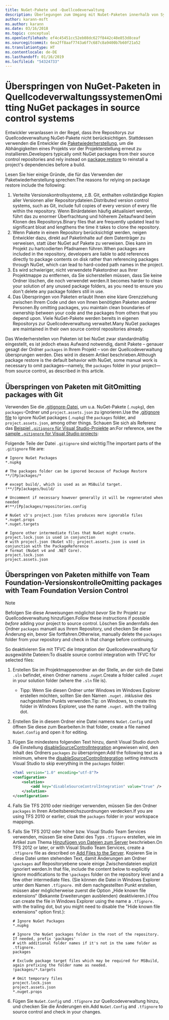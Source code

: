 ```yaml
---
title: NuGet-Pakete und -Quellcodeverwaltung
description: Überlegungen zum Umgang mit NuGet-Paketen innerhalb von Systemen zur Versionskontrolle bzw. Quellcodeverwaltung sowie zum Überspringen von Paketen mithilfe von Git und TFVC.
author: karann-msft
ms.author: karann
ms.date: 03/16/2018
ms.topic: conceptual
ms.openlocfilehash: ef4c45451cc52eb08dc627f8442c48e853d8ceaf
ms.sourcegitcommit: 6ea2ff8aaf7743a6f7c687c8a9400b7b60f21a52
ms.translationtype: HT
ms.contentlocale: de-DE
ms.lasthandoff: 01/16/2019
ms.locfileid: "54324733"
---
```

# <a name="omitting-nuget-packages-in-source-control-systems"></a><span data-ttu-id="98d5f-103">Überspringen von NuGet-Paketen in Quellcodeverwaltungssystemen</span><span class="sxs-lookup"><span data-stu-id="98d5f-103">Omitting NuGet packages in source control systems</span></span>

<span data-ttu-id="98d5f-104">Entwickler veranlassen in der Regel, dass ihre Repositorys zur Quellcodeverwaltung NuGet-Pakete nicht berücksichtigen. Stattdessen verwenden die Entwickler die [Paketwiederherstellung](package-restore.md), um die Abhängigkeiten eines Projekts vor der Projekterstellung erneut zu installieren.</span><span class="sxs-lookup"><span data-stu-id="98d5f-104">Developers typically omit NuGet packages from their source control repositories and rely instead on [package restore](package-restore.md) to reinstall a project's dependencies before a build.</span></span>

<span data-ttu-id="98d5f-105">Lesen Sie hier einige Gründe, die für das Verwenden der Paketwiederherstellung sprechen:</span><span class="sxs-lookup"><span data-stu-id="98d5f-105">The reasons for relying on package restore include the following:</span></span>

1. <span data-ttu-id="98d5f-106">Verteilte Versionskontrollsysteme, z.B. Git, enthalten vollständige Kopien aller Versionen aller Repositorydateien.</span><span class="sxs-lookup"><span data-stu-id="98d5f-106">Distributed version control systems, such as Git, include full copies of every version of every file within the repository.</span></span> <span data-ttu-id="98d5f-107">Wenn Binärdateien häufig aktualisiert werden, führt das zu enormer Überfrachtung und höherem Zeitaufwand beim Klonen des Repositorys.</span><span class="sxs-lookup"><span data-stu-id="98d5f-107">Binary files that are frequently updated lead to significant bloat and lengthens the time it takes to clone the repository.</span></span>
1. <span data-ttu-id="98d5f-108">Wenn Pakete in einem Repository berücksichtigt werden, neigen Entwickler dazu, direkt auf Paketinhalte auf dem Datenträger zu verweisen, statt über NuGet auf Pakete zu verweisen. Dies kann im Projekt zu hartcodierten Pfadnamen führen.</span><span class="sxs-lookup"><span data-stu-id="98d5f-108">When packages are included in the repository, developers are liable to add references directly to package contents on disk rather than referencing packages through NuGet, which can lead to hard-coded path names in the project.</span></span>
1. <span data-ttu-id="98d5f-109">Es wird schwieriger, nicht verwendete Paketordner aus Ihrer Projektmappe zu entfernen, da Sie sicherstellen müssen, dass Sie keine Ordner löschen, die noch verwendet werden.</span><span class="sxs-lookup"><span data-stu-id="98d5f-109">It becomes harder to clean your solution of any unused package folders, as you need to ensure you don't delete any package folders still in use.</span></span>
1. <span data-ttu-id="98d5f-110">Das Überspringen von Paketen erlaubt Ihnen eine klare Grenzziehung zwischen Ihrem Code und den von Ihnen benötigten Paketen anderer Personen.</span><span class="sxs-lookup"><span data-stu-id="98d5f-110">By omitting packages, you maintain clean boundaries of ownership between your code and the packages from others that you depend upon.</span></span> <span data-ttu-id="98d5f-111">Viele NuGet-Pakete werden bereits in eigenen Repositorys zur Quellcodeverwaltung verwaltet.</span><span class="sxs-lookup"><span data-stu-id="98d5f-111">Many NuGet packages are maintained in their own source control repositories already.</span></span>

<span data-ttu-id="98d5f-112">Das Wiederherstellen von Paketen ist bei NuGet zwar standardmäßig eingestellt, es ist jedoch etwas Aufwand notwendig, damit Pakete – genauer gesagt der Ordner `packages` in Ihrem Projekt – von der Quellcodeverwaltung übersprungen werden. Dies wird in diesem Artikel beschrieben.</span><span class="sxs-lookup"><span data-stu-id="98d5f-112">Although package restore is the default behavior with NuGet, some manual work is necessary to omit packages&mdash;namely, the `packages` folder in your project&mdash;from source control, as described in this article.</span></span>

## <a name="omitting-packages-with-git"></a><span data-ttu-id="98d5f-113">Überspringen von Paketen mit Git</span><span class="sxs-lookup"><span data-stu-id="98d5f-113">Omitting packages with Git</span></span>

<span data-ttu-id="98d5f-114">Verwenden Sie die [.gitignore-Datei](https://git-scm.com/docs/gitignore), um u.a. NuGet-Pakete (`.nupkg`), den `packages`-Ordner und `project.assets.json` zu ignorieren.</span><span class="sxs-lookup"><span data-stu-id="98d5f-114">Use the [.gitignore file](https://git-scm.com/docs/gitignore) to ignore NuGet packages (`.nupkg`) the `packages` folder, and `project.assets.json`, among other things.</span></span> <span data-ttu-id="98d5f-115">Schauen Sie sich als Referenz das [Beispiel `.gitignore` für Visual Studio-Projekte](https://github.com/github/gitignore/blob/master/VisualStudio.gitignore) an:</span><span class="sxs-lookup"><span data-stu-id="98d5f-115">For reference, see the [sample `.gitignore` for Visual Studio projects](https://github.com/github/gitignore/blob/master/VisualStudio.gitignore):</span></span>

<span data-ttu-id="98d5f-116">Folgende Teile der Datei `.gitignore` sind wichtig:</span><span class="sxs-lookup"><span data-stu-id="98d5f-116">The important parts of the `.gitignore` file are:</span></span>

```gitignore
# Ignore NuGet Packages
*.nupkg

# The packages folder can be ignored because of Package Restore
**/[Pp]ackages/*

# except build/, which is used as an MSBuild target.
!**/[Pp]ackages/build/

# Uncomment if necessary however generally it will be regenerated when needed
#!**/[Pp]ackages/repositories.config

# NuGet v3's project.json files produces more ignorable files
*.nuget.props
*.nuget.targets

# Ignore other intermediate files that NuGet might create. project.lock.json is used in conjunction
# with project.json (NuGet v3); project.assets.json is used in conjunction with the PackageReference
# format (NuGet v4 and .NET Core).
project.lock.json
project.assets.json
```

## <a name="omitting-packages-with-team-foundation-version-control"></a><span data-ttu-id="98d5f-117">Überspringen von Paketen mithilfe von Team Foundation-Versionskontrolle</span><span class="sxs-lookup"><span data-stu-id="98d5f-117">Omitting packages with Team Foundation Version Control</span></span>

> [!Note]
> <span data-ttu-id="98d5f-118">Befolgen Sie diese Anweisungen möglichst *bevor* Sie Ihr Projekt zur Quellcodeverwaltung hinzufügen.</span><span class="sxs-lookup"><span data-stu-id="98d5f-118">Follow these instructions if possible *before* adding your project to source control.</span></span> <span data-ttu-id="98d5f-119">Löschen Sie andernfalls den Ordner `packages` manuell aus Ihrem Repository, und checken Sie diese Änderung ein, bevor Sie fortfahren.</span><span class="sxs-lookup"><span data-stu-id="98d5f-119">Otherwise, manually delete the `packages` folder from your repository and check in that change before continuing.</span></span>

<span data-ttu-id="98d5f-120">So deaktivieren Sie mit TFVC die Integration der Quellcodeverwaltung für ausgewählte Dateien:</span><span class="sxs-lookup"><span data-stu-id="98d5f-120">To disable source control integration with TFVC for selected files:</span></span>

1. <span data-ttu-id="98d5f-121">Erstellen Sie im Projektmappenordner an der Stelle, an der sich die Datei `.sln` befindet, einen Ordner namens `.nuget`.</span><span class="sxs-lookup"><span data-stu-id="98d5f-121">Create a folder called `.nuget` in your solution folder (where the `.sln` file is).</span></span>
    - <span data-ttu-id="98d5f-122">Tipp: Wenn Sie diesen Ordner unter Windows im Windows Explorer erstellen möchten, sollten Sie den Namen `.nuget.` *inklusive* des nachgestellten Punkts verwenden.</span><span class="sxs-lookup"><span data-stu-id="98d5f-122">Tip: on Windows, to create this folder in Windows Explorer, use the name `.nuget.` *with* the trailing dot.</span></span>

1. <span data-ttu-id="98d5f-123">Erstellen Sie in diesem Ordner eine Datei namens `NuGet.Config` und öffnen Sie diese zum Bearbeiten.</span><span class="sxs-lookup"><span data-stu-id="98d5f-123">In that folder, create a file named `NuGet.Config` and open it for editing.</span></span>

1. <span data-ttu-id="98d5f-124">Fügen Sie mindestens folgenden Text hinzu, damit Visual Studio durch die Einstellung [disableSourceControlIntegration](../reference/nuget-config-file.md#solution-section) angewiesen wird, den Inhalt des Ordners `packages` zu überspringen:</span><span class="sxs-lookup"><span data-stu-id="98d5f-124">Add the following text as a minimum, where the [disableSourceControlIntegration](../reference/nuget-config-file.md#solution-section) setting instructs Visual Studio to skip everything in the `packages` folder:</span></span>

   ```xml
   <?xml version="1.0" encoding="utf-8"?>
   <configuration>
       <solution>
           <add key="disableSourceControlIntegration" value="true" />
       </solution>
   </configuration>
   ```

1. <span data-ttu-id="98d5f-125">Falls Sie TFS 2010 oder niedriger verwenden, müssen Sie den Ordner `packages` in Ihren Arbeitsbereichszuordnungen verdecken.</span><span class="sxs-lookup"><span data-stu-id="98d5f-125">If you are using TFS 2010 or earlier, cloak the `packages` folder in your workspace mappings.</span></span>

1. <span data-ttu-id="98d5f-126">Falls Sie TFS 2012 oder höher bzw. Visual Studio Team Services verwenden, müssen Sie eine Datei des Typs `.tfignore` erstellen, wie im Artikel zum Thema [Hinzufügen von Dateien zum Server](/vsts/tfvc/add-files-server?view=vsts#tfignore) beschrieben.</span><span class="sxs-lookup"><span data-stu-id="98d5f-126">On TFS 2012 or later, or with Visual Studio Team Services, create a `.tfignore` file as described on [Add Files to the Server](/vsts/tfvc/add-files-server?view=vsts#tfignore).</span></span> <span data-ttu-id="98d5f-127">Kopieren Sie in diese Datei unten stehenden Text, damit Änderungen am Ordner `\packages` auf Repositoryebene sowie einige Zwischendateien explizit ignoriert werden.</span><span class="sxs-lookup"><span data-stu-id="98d5f-127">In that file, include the content below to explicitly ignore modifications to the `\packages` folder on the repository level and a few other intermediate files.</span></span> <span data-ttu-id="98d5f-128">(Sie können die Datei in Windows Explorer unter dem Namen `.tfignore.` mit dem nachgestellten Punkt erstellen, müssen aber möglicherweise zuerst die Option „Hide known file extensions“ (Bekannte Erweiterungen ausblenden) deaktivieren.):</span><span class="sxs-lookup"><span data-stu-id="98d5f-128">(You can create the file in Windows Explorer using the name a `.tfignore.` with the trailing dot, but you might need to disable the "Hide known file extensions" option first.):</span></span>

   ```cli
   # Ignore NuGet Packages
   *.nupkg

   # Ignore the NuGet packages folder in the root of the repository. If needed, prefix 'packages'
   # with additional folder names if it's not in the same folder as .tfignore.   
   packages

   # Exclude package target files which may be required for MSBuild, again prefixing the folder name as needed.
   !packages/*.targets

   # Omit temporary files
   project.lock.json
   project.assets.json
   *.nuget.props
   ```

1. <span data-ttu-id="98d5f-129">Fügen Sie `NuGet.Config` und `.tfignore` zur Quellcodeverwaltung hinzu, und checken Sie die Änderungen ein.</span><span class="sxs-lookup"><span data-stu-id="98d5f-129">Add `NuGet.Config` and `.tfignore` to source control and check in your changes.</span></span>
